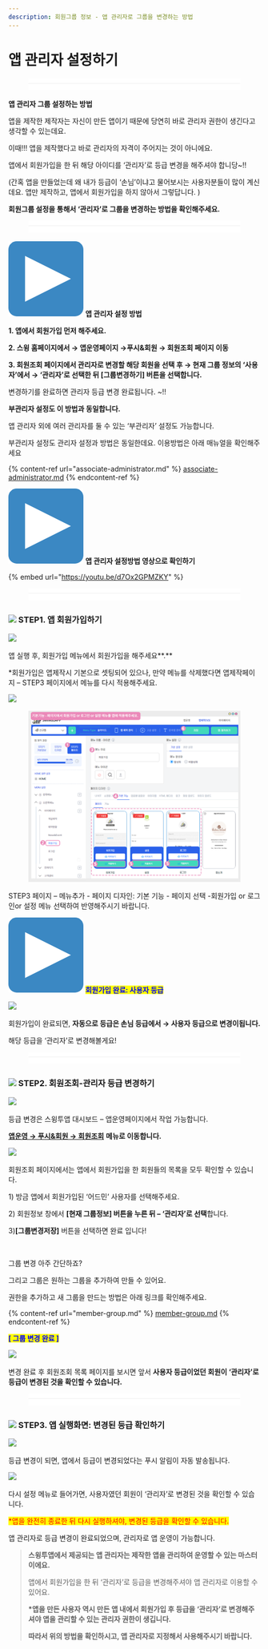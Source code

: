 ```yaml
---
description: 회원그룹 정보 - 앱 관리자로 그룹을 변경하는 방법
---
```


# 앱 관리자 설정하기

<figure><img src="../../../.gitbook/assets/구분선 (1).PNG" alt=""><figcaption></figcaption></figure>

**앱 관리자 그룹 설정하는 방법**

앱을 제작한 제작자는 자신이 만든 앱이기 때문에 당연히 바로 관리자 권한이 생긴다고 생각할 수 있는데요.

이때!!! 앱을 제작했다고 바로 관리자의 자격이 주어지는 것이 아니에요.&#x20;

앱에서 회원가입을 한 뒤 해당 아이디를 ‘관리자’로 등급 변경을 해주셔야 합니당\~!!

(간혹 앱을 만들었는데 왜 내가 등급이 ‘손님’이냐고 물어보시는 사용자분들이 많이 계신데요.  앱만 제작하고, 앱에서 회원가입을 하지 않아서 그렇답니다. )

**회원그룹 설정을 통해서 ‘관리자’로 그룹을 변경하는 방법을 확인해주세요.**

<figure><img src="../../../.gitbook/assets/구분선 (1).PNG" alt=""><figcaption></figcaption></figure>

<img src="../../../.gitbook/assets/image (9).png" alt="" data-size="line"> **앱 관리자 설정 방법**

**1. 앱에서 회원가입 먼저 해주세요.**

**2. 스윙 홈페이지에서 → 앱운영페이지 →푸시&회원 → 회원조회 페이지 이동**

**3. 회원조회 페이지에서 관리자로 변경할 해당 회원을 선택 후 → 현재 그룹 정보의 ‘사용자’에서 → ‘관리자’로 선택한 뒤 \[그룹변경하기] 버튼을 선택합니다.**

변경하기를 완료하면 관리자 등급 변경 완료됩니다. \~!!



**부관리자 설정도 이 방법과 동일합니다.**

앱 관리자 외에 여러 관리자를 둘 수 있는 ‘부관리자’ 설정도 가능합니다.

부관리자 설정도 관리자 설정과 방법은 동일한데요. 이용방법은 아래 매뉴얼을 확인해주세요&#x20;

{% content-ref url="associate-administrator.md" %}
[associate-administrator.md](associate-administrator.md)
{% endcontent-ref %}



<img src="../../../.gitbook/assets/image (9).png" alt="" data-size="line"> **앱 관리자 설정방법 영상으로 확인하기**

{% embed url="https://youtu.be/d7Ox2GPMZKY" %}

<figure><img src="../../../.gitbook/assets/구분선 (1).PNG" alt=""><figcaption></figcaption></figure>

### ![](https://wp.swing2app.co.kr/wp-content/uploads/2020/04/%EB%8B%A8%EB%9D%BD1-1.png) STEP1. 앱 회원가입하기&#x20;

![](https://wp.swing2app.co.kr/wp-content/uploads/2018/10/%EA%B4%80%EB%A6%AC%EC%9E%90%EC%84%A4%EC%A0%956\_19.09.png)

앱 실행 후, 회원가입 메뉴에서 회원가입을 해주세요**.**

\*회원가입은 앱제작시 기본으로 셋팅되어 있으나, 만약 메뉴를 삭제했다면 앱제작페이지 – STEP3 페이지에서 메뉴를 다시 적용해주세요.

![](https://wp.swing2app.co.kr/wp-content/uploads/2018/10/%ED%99%94%EC%82%B4%ED%91%9C-1.png)

<figure><img src="../../../.gitbook/assets/회원가입.png" alt=""><figcaption></figcaption></figure>

STEP3 페이지 – 메뉴추가 - 페이지 디자인: 기본 기능 - 페이지 선택 -회원가입 or 로그인or 설정 메뉴 선택하여 반영해주시기 바랍니다.&#x20;



<img src="../../../.gitbook/assets/image (9).png" alt="" data-size="line"> <mark style="color:blue;">**회원가입 완료: 사용자 등급**</mark>

![](https://wp.swing2app.co.kr/wp-content/uploads/2018/10/%EA%B4%80%EB%A6%AC%EC%9E%90%EC%84%A4%EC%A0%957\_19.09.png)

회원가입이 완료되면, **자동으로 등급은 손님 등급에서 → 사용자 등급으로 변경이됩니다.**

해당 등급을 ‘관리자’로 변경해볼게요!

<figure><img src="../../../.gitbook/assets/구분선 (1).PNG" alt=""><figcaption></figcaption></figure>

### ![](https://wp.swing2app.co.kr/wp-content/uploads/2020/04/%EB%8B%A8%EB%9D%BD1-1.png) STEP2. 회원조회-관리자 등급 변경하기

![](https://wp.swing2app.co.kr/wp-content/uploads/2018/10/%ED%9A%8C%EC%9B%90%EC%A1%B0%ED%9A%8C.png)

등급 변경은 스윙투앱 대시보드 – 앱운영페이지에서 작업 가능합니다.

[**앱운영 → 푸시&회원 → 회원조회**](http://www.swing2app.co.kr/view/member\_list) **메뉴로 이동합니다.**



![](https://wp.swing2app.co.kr/wp-content/uploads/2018/10/%EA%B4%80%EB%A6%AC%EC%9E%90%EB%B3%80%EA%B2%BD.png)

회원조회 페이지에서는 앱에서 회원가입을 한 회원들의 목록을 모두 확인할 수 있습니다.

1\) 방금 앱에서 회원가입된 ‘어드민’ 사용자를 선택해주세요.

2\) 회원정보 창에서 **\[현재 그룹정보] 버튼을 누른 뒤 – ‘관리자’로 선택**합니다.

3\)**\[그룹변경저장]** 버튼을 선택하면 완료 입니다!

​

그룹 변경 아주 간단하죠?

그리고 그룹은 원하는 그룹을 추가하여 만들 수 있어요.

권한을 추가하고 새 그룹을 만드는 방법은 아래 링크를 확인해주세요.

{% content-ref url="member-group.md" %}
[member-group.md](member-group.md)
{% endcontent-ref %}



<mark style="color:blue;">**\[ 그룹 변경 완료 ]**</mark>

![](https://wp.swing2app.co.kr/wp-content/uploads/2018/10/%EA%B4%80%EB%A6%AC%EC%9E%90%EC%84%A4%EC%A0%954\_19.09.png)

변경 완료 후 회원조회 목록 페이지를 보시면 앞서 **사용자 등급이었던 회원이 ‘관리자’로 등급이 변경된 것을 확인할 수 있습니다.**

<figure><img src="../../../.gitbook/assets/구분선 (1).PNG" alt=""><figcaption></figcaption></figure>

### ![](https://wp.swing2app.co.kr/wp-content/uploads/2020/04/%EB%8B%A8%EB%9D%BD1-1.png) STEP3. 앱 실행화면: 변경된 등급 확인하기

![](https://wp.swing2app.co.kr/wp-content/uploads/2018/10/%EA%B4%80%EB%A6%AC%EC%9E%90%EC%84%A4%EC%A0%958\_19.09.png)

등급 변경이 되면, 앱에서 등급이 변경되었다는 푸시 알림이 자동 발송됩니다.



![](https://wp.swing2app.co.kr/wp-content/uploads/2018/10/%EA%B4%80%EB%A6%AC%EC%9E%90%EC%84%A4%EC%A0%955\_19.09.png)

다시 설정 메뉴로 들어가면, 사용자였던 회원이 ‘관리자’로 변경된 것을 확인할 수 있습니다.

<mark style="color:red;">\*앱을 완전히 종료한 뒤 다시 실행하셔야, 변경된 등급을 확인할 수 있습니다.</mark>

앱 관리자로 등급 변경이 완료되었으며, 관리자로 앱 운영이 가능합니다.



> **스윙투앱에서 제공되는 앱 관리자는 제작한 앱을 관리하여 운영할 수 있는 마스터이에요.**
>
> 앱에서 회원가입을 한 뒤 ‘관리자’로 등급을 변경해주셔야 앱 관리자로 이용할 수 있어요.
>
> **\*앱을 만든 사용자 역시 만든 앱 내에서 회원가입 후 등급을 ‘관리자’로 변경해주셔야 앱을 관리할 수 있는 관리자 권한이 생깁니다.**
>
> **따라서 위의 방법을 확인하시고, 앱 관리자로 지정해서 사용해주시기 바랍니다.**




